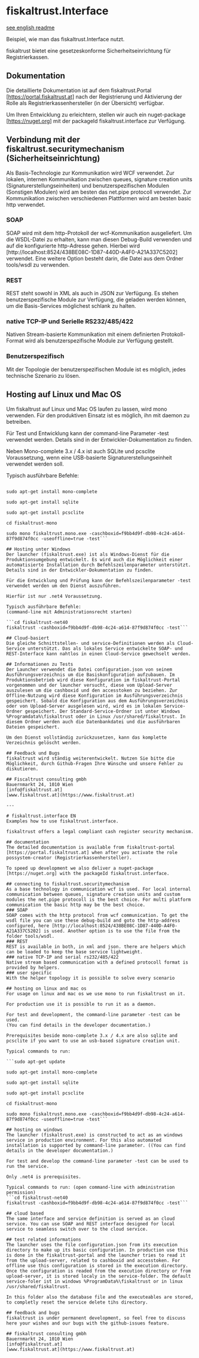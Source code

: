 # fiskaltrust.Interface
[see english readme](#fiskaltrust-interface-en)

Beispiel, wie man das fiskaltrust.Interface nutzt.

fiskaltrust bietet eine gesetzeskonforme Sicherheitseinrichtung für Registrierkassen.

## Dokumentation
Die detaillierte Dokumentation ist auf dem fiskaltrust.Portal [https://portal.fiskaltrust.at] nach der Registrierung und Aktivierung der Rolle als Registrierkassenhersteller (in der Übersicht) verfügbar.

Um Ihren Entwicklung zu erleichtern, stellen wir auch ein nuget-package [https://nuget.org] mit der packageId fiskaltrust.interface zur Verfügung.

## Verbindung mit der fiskaltrust.securitymechanism (Sicherheitseinrichtung)
Als Basis-Technologie zur Kommunikation wird WCF verwendet. Zur lokalen, internen Kommunikation zwischen queues, signature creation units (Signaturerstellungseinheiten) und benutzerspezifischen Modulen (Sonstigen Modulen) wird am besten das net.pipe protocoll verwendet. Zur Kommunikation zwischen verschiedenen Plattformen wird am besten basic http verwendet.
### SOAP
SOAP wird mit dem http-Protokoll der wcf-Kommunikation ausgeliefert. Um die WSDL-Datei zu erhalten, kann man diesen Debug-Build verwenden und auf die konfigurierte http-Adresse gehen. Hierbei wird [http://localhost:8524/438BE08C-1D87-440D-A4F0-A21A337C5202] verwendet. Eine weitere Option besteht darin, die Datei aus dem Ordner tools/wsdl zu verwenden.

### REST
REST steht sowohl in XML als auch in JSON zur Verfügung. Es stehen benutzerspezifische Module zur Verfügung, die geladen werden können, um die Basis-Services möglichest schlank zu halten.
### native TCP-IP und Serielle RS232/485/422
Nativen Stream-basierte Kommunikation mit einem definierten Protokoll-Format wird als benutzerspezifische Module zur Verfügung gestellt.
### Benutzerspezifisch
Mit der Topologie der benutzerspezifischen Module ist es möglich, jedes technische Szenario zu lösen.

## Hosting auf Linux und Mac OS
Um fiskaltrust auf Linux und Mac OS laufen zu lassen, wird mono verwenden.
Für den produktiven Einsatz ist es möglich, ihn mit daemon zu betreiben.

Für Test und Entwicklung kann der command-line Parameter -test verwendet werden. Details sind in der Entwickler-Dokumentation zu finden.

Neben Mono-complete 3.x / 4.x ist auch SQLite und pcsclite Voraussetzung, wenn eine USB-basierte Signaturerstellungseinheit verwendet werden soll.

Typisch ausführbare Befehle:

```sudo apt-get update

sudo apt-get install mono-complete

sudo apt-get install sqlite

sudo apt-get install pcsclite

cd fiskaltrust-mono

sudo mono fiskaltrust.mono.exe -caschboxid=f9bb4d9f-db98-4c24-a614-87f9d874f0cc -useoffline=true -test```

## Hosting unter Windows
Der launcher (fiskaltrust.exe) ist als Windows-Dienst für die Produktionsumgebung entwickelt. Es wird auch die Möglichkeit einer automatisierte Installation durch Befehlszeilenparameter unterstützt. Details sind in der Entwickler-Dokumentation zu finden.

Für die Entwicklung und Prüfung kann der Befehlszeilenparameter -test verwendet werden um den Dienst auszuführen.

Hierfür ist nur .net4 Voraussetzung.

Typisch ausführbare Befehle:
(command-line mit Administrationsrecht starten)

```cd fiskaltrust-net40
fiskaltrust -cashboxid=f9bb4d9f-db98-4c24-a614-87f9d874f0cc -test```

## Cloud-basiert
Die gleiche Schnittstellen- und service-Definitionen werden als Cloud-Service unterstützt. Das als lokales Service entwickelte SOAP- und REST-Interface kann nahtlos in einen Cloud-Service gewechselt werden.

## Informationen zu Tests
Der Launcher verwendet die Datei configuration.json von seinem Ausführungsverzeichnis um die Basiskonfiguration aufzubauen. Im Produktionsbetrieb wird diese Konfiguration im fiskaltrust-Portal vorgenommen und der launcher versucht, diese vom Upload-Server auszulesen um die cashboxid und den accesstoken zu beziehen. Zur Offline-Nutzung wird diese Konfiguration im Ausführungsverzeichnis gespeichert. Sobald die Konfiguration aus dem Ausführungsverzeichnis oder von Upload-Server ausgelesen wird, wird es im lokalen Service-Ordner gespeichert. Der Standard-Service-Ordner ist unter Windows %Programdata%\fiskaltrust oder in Linux /usr/shared/fiskaltrust. In diesem Ordner werden auch die Datenbankdatei und die ausführbaren Dateien gespeichert.

Um den Dienst vollständig zurückzusetzen, kann das komplette Verzeichnis gelöscht werden.

## Feedback und Bugs
fiskaltrust wird ständig weiterentwickelt. Nutzen Sie bitte die Möglichkeit, durch Github-Fragen Ihre Wünsche und unsere Fehler zu diskutieren.

## Fiscaltrust consulting gmbh
Bauernmarkt 24, 1010 Wien  
[info@fiskaltrust.at]  
[www.fiskaltrust.at](https://www.fiskaltrust.at)

---

# fiskaltrust.interface EN
Examples how to use fiskaltrust.interface.

fiskaltrust offers a legal compliant cash register security mechanism.

## documentation
The detailed documentation is available from fiskaltrust-portal [https://portal.fiskaltrust.at] when after you activate the role possystem-creator (Registrierkassenhersteller).

To speed up development we also deliver a nuget-package [https://nuget.org] with the packageId fiskaltrust.interface.

## connecting to fiskaltrust.securitymechanism
As a base technology in communication wcf is used. For local internal communication between queues, signature creation units and custom modules the net.pipe protocoll is the best choice. For multi platform communication the basic http may be the best choice.
### SOAP
SOAP comes with the http protocol from wcf communication. To get the wsdl file you can use these debug-build and goto the http-address configured, here [http://localhost:8524/438BE08C-1D87-440D-A4F0-A21A337C5202] is used. Another option is to use the file from the folder tools/wsdl.
### REST
REST is available in both, in xml and json. there are helpers which can be loaded to keep the base service lightweight.
### native TCP-IP and serial rs232/485/422
Native stream based communication with a defined protocoll format is provided by helpers.
### user specific
With the helper topology it is possible to solve every scenario

## hosting on linux and mac os
For usage on linux and mac os we use mono to run fiskaltrust on it.

For production use it is possible to run it as a daemon.

For test and development, the command-line parameter -test can be used.
(You can find details in the developer documentation.)

Prerequisites beside mono-complete 3.x / 4.x are also sqlite and pcsclite if you want to use an usb-based signature creation unit.

Typical commands to run:

```sudo apt-get update

sudo apt-get install mono-complete

sudo apt-get install sqlite

sudo apt-get install pcsclite

cd fiskaltrust-mono

sudo mono fiskaltrust.mono.exe -caschboxid=f9bb4d9f-db98-4c24-a614-87f9d874f0cc -useoffline=true -test```

## hosting on windows
The launcher (fiskaltrust.exe) is constructed to act as an windows service in production environment. For this also automated installation is supported by command-line parameter. ((You can find details in the developer documentation.)

For test and develop the command-line parameter -test can be used to run the service.

Only .net4 is prerequisites.

Typical commands to run: (open command-line with administration permission)
```cd fiskaltrust-net40
fiskaltrust -cashboxid=f9bb4d9f-db98-4c24-a614-87f9d874f0cc -test```

## cloud based
The same interface and service definition is served as an cloud service. You can use SOAP and REST interface designed for local service to seamless switch over to the cloud service.

## test related informations
The launcher uses the file configuration.json from its execution directory to make up its basic configuration. In production use this is done in the fiskaltrust-portal and the launcher tries to read it from the upload-server, related to cashboxid and accesstoken. For offline use this configuration is stored in the execution directory. Once the configuration is readed from the execution directory or from upload-server, it is stored localy in the service-folder. The default service-foler ist in windows %ProgramData%\fiskaltrust or in linux /usr/shared/fiskaltrust.

In this folder also the database file and the executeables are stored, to completly reset the service delete tihs directory.

## feedback and bugs
fiskaltrust is under permanent development, so feel free to discuss here your wishes and our bugs with the github-issues feature.

## fiskaltrust consulting gmbh
Bauernmarkt 24, 1010 Wien  
[info@fiskaltrust.at]  
[www.fiskaltrust.at](https://www.fiskaltrust.at)
